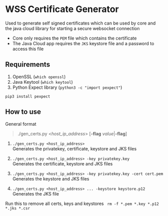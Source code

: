 # WSS Certificate Generator

Used to generate self signed certificates which can be used by core and the java cloud library for starting a secure websocket connection

- Core only requires the `PEM` file which contains the certificate
- The Java Cloud app requires the `JKS` keystore file and a password to access this file

## Requirements
1. OpenSSL (`which openssl`)
2. Java Keytool (`which keytool`)
3. Python Expect library (`python3 -c "import pexpect"`)
```
pip3 install pexpect
```
## How to use
General format
> ./gen_certs.py <_host_ip_address_> [**-flag** _value_|**-flag**]

1. `./gen_certs.py <host_ip_address>`  
Generates the privatekey, certificate, keystore and JKS files

2. `./gen_certs.py <host_ip_address> -key privatekey.key`  
Generates the certificate, keystore and JKS files

3. `./gen_certs.py <host_ip_address> -key privatekey.key -cert cert.pem`  
Generates the keystore and JKS files

4. `./gen_certs.py <host_ip_address> ... -keystore keystore.p12`  
Generates the JKS file

Run this to remove all certs, keys and keystores ``` rm -f *.pem *.key *.p12 *.jks *.csr``` 